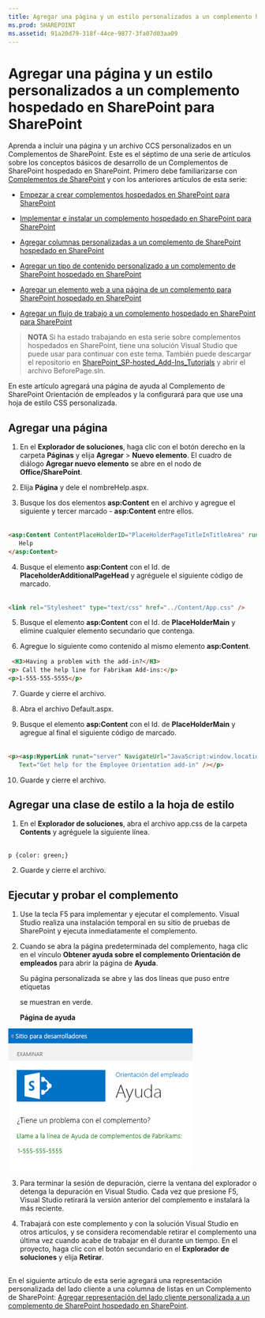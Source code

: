 ```yaml
---
title: Agregar una página y un estilo personalizados a un complemento hospedado en SharePoint para SharePoint
ms.prod: SHAREPOINT
ms.assetid: 91a20d79-318f-44ce-9877-3fa07d03aa09
---
```



# Agregar una página y un estilo personalizados a un complemento hospedado en SharePoint para SharePoint
Aprenda a incluir una página y un archivo CCS personalizados en un Complementos de SharePoint.
Este es el séptimo de una serie de artículos sobre los conceptos básicos de desarrollo de un Complementos de SharePoint hospedado en SharePoint. Primero debe familiarizarse con  [Complementos de SharePoint](sharepoint-add-ins.md) y con los anteriores artículos de esta serie:





-  [Empezar a crear complementos hospedados en SharePoint para SharePoint](get-started-creating-sharepoint-hosted-sharepoint-add-ins.md)


-  [Implementar e instalar un complemento hospedado en SharePoint para SharePoint](deploy-and-install-a-sharepoint-hosted-sharepoint-add-in.md)


-  [Agregar columnas personalizadas a un complemento de SharePoint hospedado en SharePoint](add-custom-columns-to-a-sharepoint-hostedsharepoint-add-in.md)


-  [Agregar un tipo de contenido personalizado a un complemento de SharePoint hospedado en SharePoint](add-a-custom-content-type-to-a-sharepoint-hostedsharepoint-add-in.md)


-  [Agregar un elemento web a una página de un complemento para SharePoint hospedado en SharePoint](add-a-web-part-to-a-page-in-a-sharepoint-hosted-sharepoint-add-in.md)


-  [Agregar un flujo de trabajo a un complemento hospedado en SharePoint para SharePoint](add-a-workflow-to-a-sharepoint-hosted-sharepoint-add-in.md)



> **NOTA**
> Si ha estado trabajando en esta serie sobre complementos hospedados en SharePoint, tiene una solución Visual Studio que puede usar para continuar con este tema. También puede descargar el repositorio en  [SharePoint_SP-hosted_Add-Ins_Tutorials](https://github.com/OfficeDev/SharePoint_SP-hosted_Add-Ins_Tutorials) y abrir el archivo BeforePage.sln.




En este artículo agregará una página de ayuda al Complemento de SharePoint Orientación de empleados y la configurará para que use una hoja de estilo CSS personalizada. 
## Agregar una página


1. En el **Explorador de soluciones**, haga clic con el botón derecho en la carpeta **Páginas** y elija **Agregar** > **Nuevo elemento**. El cuadro de diálogo **Agregar nuevo elemento** se abre en el nodo de **Office/SharePoint**.


2. Elija **Página** y dele el nombreHelp.aspx. 


3. Busque los dos elementos **asp:Content** en el archivo y agregue el siguiente y tercer marcado - **asp:Content** entre ellos.

 ```HTML

<asp:Content ContentPlaceHolderID="PlaceHolderPageTitleInTitleArea" runat="server">
    Help
</asp:Content> 
 ```

4. Busque el elemento **asp:Content** con el Id. de **PlaceholderAdditionalPageHead** y agréguele el siguiente código de marcado.

 ```HTML

<link rel="Stylesheet" type="text/css" href="../Content/App.css" />
 ```

5. Busque el elemento **asp:Content** con el Id. de **PlaceHolderMain** y elimine cualquier elemento secundario que contenga.


6. Agregue lo siguiente como contenido al mismo elemento **asp:Content**.

 ```HTML
  <H3>Having a problem with the add-in?</H3>
<p> Call the help line for Fabrikam Add-ins:</p>
<p>1-555-555-5555</p>
 ```

7. Guarde y cierre el archivo.


8. Abra el archivo Default.aspx.


9. Busque el elemento **asp:Content** con el Id. de **PlaceHolderMain** y agregue al final el siguiente código de marcado.

 ```HTML

<p><asp:HyperLink runat="server" NavigateUrl="JavaScript:window.location = _spPageContextInfo.webAbsoluteUrl + '/Pages/Help.aspx';"
    Text="Get help for the Employee Orientation add-in" /></p>

 ```

10. Guarde y cierre el archivo.



## Agregar una clase de estilo a la hoja de estilo






1. En el **Explorador de soluciones**, abra el archivo app.css de la carpeta **Contents** y agréguele la siguiente línea.

 ```

p {color: green;}
 ```

2. Guarde y cierre el archivo.



## Ejecutar y probar el complemento






1. Use la tecla F5 para implementar y ejecutar el complemento. Visual Studio realiza una instalación temporal en su sitio de pruebas de SharePoint y ejecuta inmediatamente el complemento. 


2. Cuando se abra la página predeterminada del complemento, haga clic en el vínculo **Obtener ayuda sobre el complemento Orientación de empleados** para abrir la página de **Ayuda**. 

    Su página personalizada se abre y las dos líneas que puso entre etiquetas <p> se muestran en verde.


   **Página de ayuda**



![Una página de SharePoint con el título "Ayuda". Hay una línea de encabezado de color negro, seguida de dos líneas de texto de color verde.](images/2df51ab0-5b24-4a37-8b6a-6e95dbb1aeaa.PNG)





3. Para terminar la sesión de depuración, cierre la ventana del explorador o detenga la depuración en Visual Studio. Cada vez que presione F5, Visual Studio retirará la versión anterior del complemento e instalará la más reciente.


4. Trabajará con este complemento y con la solución Visual Studio en otros artículos, y se considera recomendable retirar el complemento una última vez cuando acabe de trabajar en él durante un tiempo. En el proyecto, haga clic con el botón secundario en el **Explorador de soluciones** y elija **Retirar**.



## 
<a name="Nextsteps"> </a>

En el siguiente artículo de esta serie agregará una representación personalizada del lado cliente a una columna de listas en un Complemento de SharePoint:  [Agregar representación del lado cliente personalizada a un complemento de SharePoint hospedado en SharePoint](add-custom-client-side-rendering-to-a-sharepoint-hosted-sharepoint-add-in.md).





